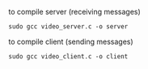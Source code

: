 to compile server (receiving messages)

```
sudo gcc video_server.c -o server
```

to compile client (sending messages)

```
sudo gcc video_client.c -o client

```
